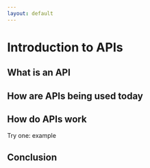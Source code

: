 ```yaml
---
layout: default
---
```


# Introduction to APIs

## What is an API

## How are APIs being used today

## How do APIs work

Try one: example

## Conclusion